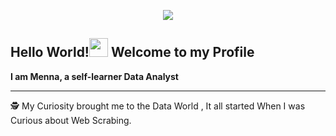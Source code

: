 <p align="center">
  <img src="https://user-images.githubusercontent.com/79003543/135341000-dcb2f74c-83cc-4460-9b44-690d3d7deac8.png" />
</p>

## Hello World!<img src="https://raw.githubusercontent.com/syedareehaquasar/syedareehaquasar/master/gifs/Hi.gif" width="30px"> Welcome to my Profile
**I am Menna, a self-learner Data Analyst**
<br />

---

🕵️ My Curiosity brought me to the Data World , It all started When I was Curious about Web Scrabing.



